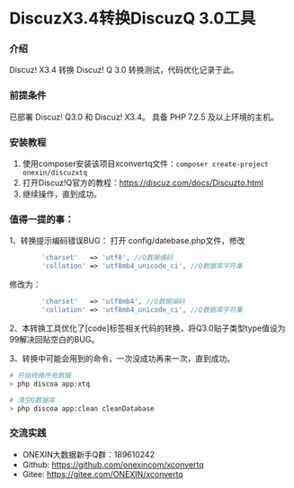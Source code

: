 # DiscuzX3.4转换DiscuzQ 3.0工具

### 介绍
Discuz! X3.4 转换 Discuz! Q 3.0 转换测试，代码优化记录于此。


### 前提条件

已部署 Discuz! Q3.0 和 Discuz! X3.4。
具备 PHP 7.2.5 及以上环境的主机。

### 安装教程

1.  使用composer安装该项目xconvertq文件：```composer create-project onexin/discuzxtq```
2.  打开Discuz!Q官方的教程：https://discuz.com/docs/Discuzto.html
3.  继续操作，直到成功。

### 值得一提的事：
1、转换提示编码错误BUG：
打开 config/datebase.php文件，修改
```php
        'charset'   => 'utf8', //Q数据编码
        'collation' => 'utf8mb4_unicode_ci', //Q数据库字符集
```
修改为：
```php
        'charset'   => 'utf8mb4', //Q数据编码
        'collation' => 'utf8mb4_unicode_ci', //Q数据库字符集
```

2、本转换工具优化了[code]标签相关代码的转换，将Q3.0贴子类型type值设为99解决回贴空白的BUG。

3、转换中可能会用到的命令，一次没成功再来一次，直到成功。
```sh
# 开始转换所有数据
> php discoa app:xtq

# 清空Q数据库
> php discoa app:clean cleanDatabase
```

### 交流实践
- ONEXIN大数据新手Q群：189610242
- Github: https://github.com/onexincom/xconvertq
- Gitee: https://gitee.com/ONEXIN/xconvertq
